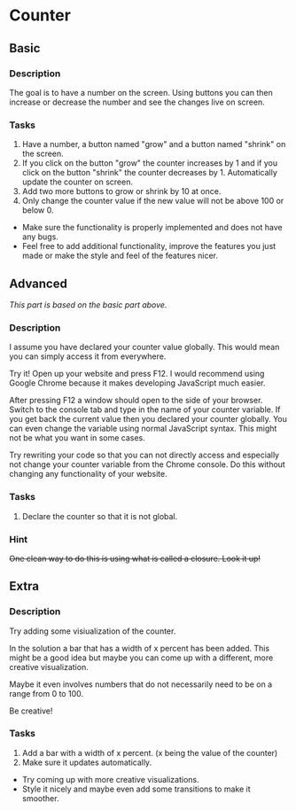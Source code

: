 # Counter
## Basic
### Description
The goal is to have a number on the screen. Using buttons you can then increase or decrease the number and see the changes live on screen.

### Tasks
1. Have a number, a button named "grow" and a button named "shrink" on the screen.
2. If you click on the button "grow" the counter increases by 1 and if you click on the button "shrink" the counter decreases by 1. Automatically update the counter on screen.
3. Add two more buttons to grow or shrink by 10 at once.
4. Only change the counter value if the new value will not be above 100 or below 0.
* Make sure the functionality is properly implemented and does not have any bugs.
* Feel free to add additional functionality, improve the features you just made or make the style and feel of the features nicer.

## Advanced
*This part is based on the basic part above.*

### Description
I assume you have declared your counter value globally. This would mean you can simply access it from everywhere.

Try it! Open up your website and press F12. I would recommend using Google Chrome because it makes developing JavaScript much easier.

After pressing F12 a window should open to the side of your browser. Switch to the console tab and type in the name of your counter variable. If you get back the current value then you declared your counter globally. You can even change the variable using normal JavaScript syntax. This might not be what you want in some cases.

Try rewriting your code so that you can not directly access and especially not change your counter variable from the Chrome console. Do this without changing any functionality of your website.

### Tasks
1. Declare the counter so that it is not global.

### Hint
~~One clean way to do this is using what is called a closure. Look it up!~~

## Extra
### Description
Try adding some visiualization of the counter.

In the solution a bar that has a width of x percent has been added. This might be a good idea but maybe you can come up with a different, more creative visualization. 

Maybe it even involves numbers that do not necessarily need to be on a range from 0 to 100.

Be creative!

### Tasks
1. Add a bar with a width of x percent. (x being the value of the counter)
2. Make sure it updates automatically.
* Try coming up with more creative visualizations.
* Style it nicely and maybe even add some transitions to make it smoother.
